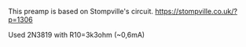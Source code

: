 This preamp is based on Stompville's circuit.
https://stompville.co.uk/?p=1306

Used 2N3819 with R10=3k3ohm (~0,6mA)
